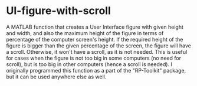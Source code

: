# UI-figure-with-scroll
A MATLAB function that creates a User Interface figure with given height and width, and also the maximum height of the figure in terms of percentage of the computer screen's height. If the required height of the figure is bigger than the given percentage of the screen, the figure will have a scroll. Otherwise, it won't have a scroll, as it is not needed. This is useful for cases when the figure is not too big in some computers (no need for scroll), but is too big in other computers (hence a scroll is needed). I originally programmed this function as a part of the "RP-Toolkit" package, but it can be used anywhere else as well.
